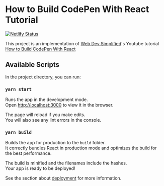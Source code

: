 # How to Build CodePen With React Tutorial
[![Netlify Status](https://api.netlify.com/api/v1/badges/9061f621-ea46-4f83-9b51-6ab1f4a36984/deploy-status)](https://app.netlify.com/sites/codepen-tutorial/deploys)


This project is an implementation of [Web Dev Simplified](https://www.webdevsimplified.com/)'s Youtube tutorial [How to Build CodePen With React](https://www.youtube.com/watch?v=wcVxX7lu2d4&ab_channel=WebDevSimplified)

## Available Scripts

In the project directory, you can run:

### `yarn start`

Runs the app in the development mode.<br />
Open [http://localhost:3000](http://localhost:3000) to view it in the browser.

The page will reload if you make edits.<br />
You will also see any lint errors in the console.

### `yarn build`

Builds the app for production to the `build` folder.<br />
It correctly bundles React in production mode and optimizes the build for the best performance.

The build is minified and the filenames include the hashes.<br />
Your app is ready to be deployed!

See the section about [deployment](https://facebook.github.io/create-react-app/docs/deployment) for more information.
